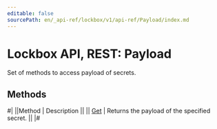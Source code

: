 ```yaml
---
editable: false
sourcePath: en/_api-ref/lockbox/v1/api-ref/Payload/index.md
---
```


# Lockbox API, REST: Payload

Set of methods to access payload of secrets.

## Methods

#|
||Method | Description ||
|| [Get](get.md) | Returns the payload of the specified secret. ||
|#